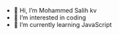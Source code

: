 - 👋 Hi, I’m Mohammed Salih kv
- 👀 I’m interested in coding
- 🌱 I’m currently learning JavaScript
<!-- - 💞️ I’m looking to collaborate on ... -->
<!-- - 📫 How to reach me ... -->

<!---
salih-kv/salih-kv is a ✨ special ✨ repository because its `README.md` (this file) appears on your GitHub profile.
You can click the Preview link to take a look at your changes.
--->
